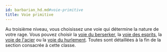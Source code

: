 ```yaml
---
id: barbarian_hd.md#voie-primitive
title: Voie primitive
---
```


Au troisième niveau, vous choisissez une voie qui détermine la nature de votre rage. Vous pouvez choisir la [voie du berserker](hd_barbarian_berserker.md), la [voie des esprits](hd_barbarian_spirits.md), la [voie de l'acier](hd_barbarian_steel.md) ou la [voie du hurlement](hd_barbarian_howling.md). Toutes sont détaillées à la fin de la section consacrée à cette classe.

